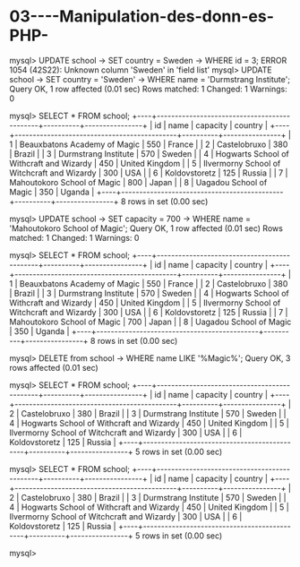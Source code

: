 # 03----Manipulation-des-donn-es-PHP-

mysql> UPDATE school
    -> SET country = Sweden
    -> WHERE id = 3;
ERROR 1054 (42S22): Unknown column 'Sweden' in 'field list'
mysql> UPDATE school
    -> SET country = 'Sweden'
    -> WHERE name = 'Durmstrang Institute';
Query OK, 1 row affected (0.01 sec)
Rows matched: 1  Changed: 1  Warnings: 0

mysql> SELECT * FROM school;
+----+---------------------------------------------+----------+----------------+
| id | name                                        | capacity | country        |
+----+---------------------------------------------+----------+----------------+
|  1 | Beauxbatons Academy of Magic                |      550 | France         |
|  2 | Castelobruxo                                |      380 | Brazil         |
|  3 | Durmstrang Institute                        |      570 | Sweden         |
|  4 | Hogwarts School of Withcraft and Wizardy    |      450 | United Kingdom |
|  5 | Ilvermorny School of Witchcraft and Wizardy |      300 | USA            |
|  6 | Koldovstoretz                               |      125 | Russia         |
|  7 | Mahoutokoro School of Magic                 |      800 | Japan          |
|  8 | Uagadou School of Magic                     |      350 | Uganda         |
+----+---------------------------------------------+----------+----------------+
8 rows in set (0.00 sec)

mysql> UPDATE school
    -> SET capacity = 700
    -> WHERE name = 'Mahoutokoro School of Magic';
Query OK, 1 row affected (0.01 sec)
Rows matched: 1  Changed: 1  Warnings: 0

mysql> SELECT * FROM school;
+----+---------------------------------------------+----------+----------------+
| id | name                                        | capacity | country        |
+----+---------------------------------------------+----------+----------------+
|  1 | Beauxbatons Academy of Magic                |      550 | France         |
|  2 | Castelobruxo                                |      380 | Brazil         |
|  3 | Durmstrang Institute                        |      570 | Sweden         |
|  4 | Hogwarts School of Withcraft and Wizardy    |      450 | United Kingdom |
|  5 | Ilvermorny School of Witchcraft and Wizardy |      300 | USA            |
|  6 | Koldovstoretz                               |      125 | Russia         |
|  7 | Mahoutokoro School of Magic                 |      700 | Japan          |
|  8 | Uagadou School of Magic                     |      350 | Uganda         |
+----+---------------------------------------------+----------+----------------+
8 rows in set (0.00 sec)

mysql> DELETE from school
    -> WHERE name LIKE '%Magic%';
Query OK, 3 rows affected (0.01 sec)

mysql> SELECT * FROM school;
+----+---------------------------------------------+----------+----------------+
| id | name                                        | capacity | country        |
+----+---------------------------------------------+----------+----------------+
|  2 | Castelobruxo                                |      380 | Brazil         |
|  3 | Durmstrang Institute                        |      570 | Sweden         |
|  4 | Hogwarts School of Withcraft and Wizardy    |      450 | United Kingdom |
|  5 | Ilvermorny School of Witchcraft and Wizardy |      300 | USA            |
|  6 | Koldovstoretz                               |      125 | Russia         |
+----+---------------------------------------------+----------+----------------+
5 rows in set (0.00 sec)

mysql> SELECT * FROM school;
+----+---------------------------------------------+----------+----------------+
| id | name                                        | capacity | country        |
+----+---------------------------------------------+----------+----------------+
|  2 | Castelobruxo                                |      380 | Brazil         |
|  3 | Durmstrang Institute                        |      570 | Sweden         |
|  4 | Hogwarts School of Withcraft and Wizardy    |      450 | United Kingdom |
|  5 | Ilvermorny School of Witchcraft and Wizardy |      300 | USA            |
|  6 | Koldovstoretz                               |      125 | Russia         |
+----+---------------------------------------------+----------+----------------+
5 rows in set (0.00 sec)

mysql> 
